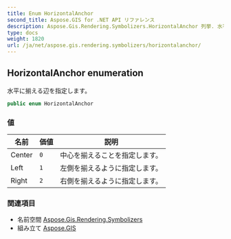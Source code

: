 ```yaml
---
title: Enum HorizontalAnchor
second_title: Aspose.GIS for .NET API リファレンス
description: Aspose.Gis.Rendering.Symbolizers.HorizontalAnchor 列挙. 水平に揃える辺を指定します
type: docs
weight: 1820
url: /ja/net/aspose.gis.rendering.symbolizers/horizontalanchor/
---
```

## HorizontalAnchor enumeration

水平に揃える辺を指定します。

```csharp
public enum HorizontalAnchor
```

### 値

| 名前 | 価値 | 説明 |
| --- | --- | --- |
| Center | `0` | 中心を揃えることを指定します。 |
| Left | `1` | 左側を揃えるように指定します。 |
| Right | `2` | 右側を揃えるように指定します。 |

### 関連項目

* 名前空間 [Aspose.Gis.Rendering.Symbolizers](../../aspose.gis.rendering.symbolizers/)
* 組み立て [Aspose.GIS](../../)


